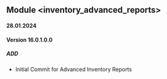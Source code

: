 ## Module <inventory_advanced_reports>

#### 28.01.2024
#### Version 16.0.1.0.0
##### ADD

- Initial Commit for Advanced Inventory Reports
